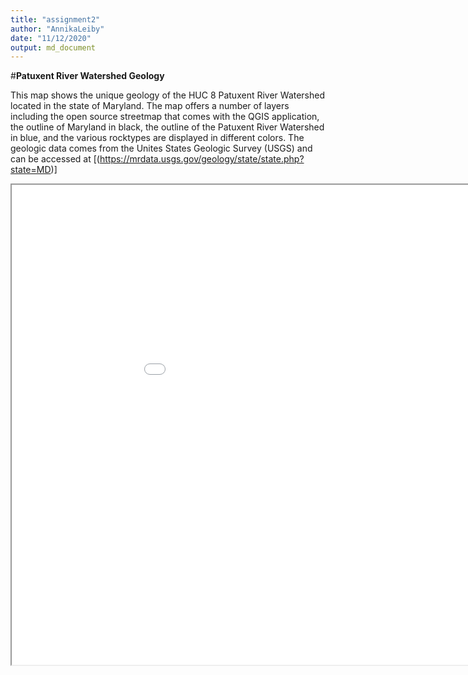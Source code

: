 ```yaml
---
title: "assignment2"
author: "AnnikaLeiby"
date: "11/12/2020"
output: md_document
---
```


#**Patuxent River Watershed Geology**

This map shows the unique geology of the HUC 8 Patuxent River Watershed located in the state of Maryland. The map offers a number of layers including the open source streetmap that comes with the QGIS application, the outline of Maryland in black, the outline of the Patuxent River Watershed in blue, and the various rocktypes are displayed in different colors. The geologic data comes from the Unites States Geologic Survey (USGS) and can be accessed at [(https://mrdata.usgs.gov/geology/state/state.php?state=MD)]


<iframe src="assignment2map/index.html" height=768 width=1024></iframe>
